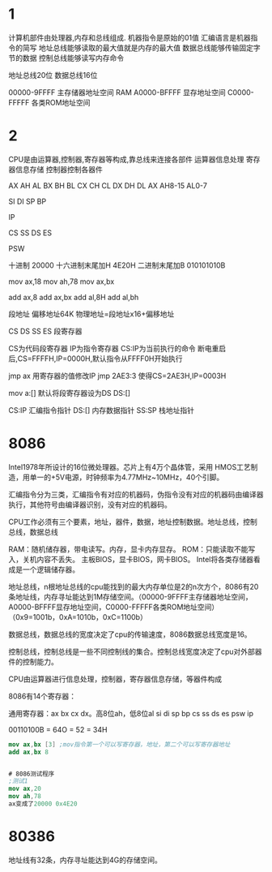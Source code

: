 
# 1

计算机部件由处理器,内存和总线组成.
机器指令是原始的01值
汇编语言是机器指令的简写
地址总线能够读取的最大值就是内存的最大值
数据总线能够传输固定字节的数据
控制总线能够读写内存命令

地址总线20位 
数据总线16位

00000-9FFFF 主存储器地址空间 RAM
A0000-BFFFF 显存地址空间
C0000-FFFFF 各类ROM地址空间




# 2

CPU是由运算器,控制器,寄存器等构成,靠总线来连接各部件
运算器信息处理
寄存器信息存储
控制器控制各器件



AX AH AL
BX BH BL
CX CH CL
DX DH DL
AX AH8-15 AL0-7

SI
DI
SP
BP

IP

CS
SS
DS
ES

PSW


十进制 20000 十六进制末尾加H 4E20H 二进制末尾加B 010101010B



mov ax,18
mov ah,78
mov ax,bx

add ax,8
add ax,bx
add al,8H
add al,bh



段地址 偏移地址64K
物理地址=段地址x16+偏移地址

CS DS SS ES 段寄存器

CS为代码段寄存器
IP为指令寄存器
CS:IP为当前执行的命令
断电重启后,CS=FFFFH,IP=0000H,默认指令从FFFF0H开始执行

jmp ax 用寄存器的值修改IP
jmp 2AE3:3 使得CS=2AE3H,IP=0003H



mov a:[] 默认将段寄存器设为DS
DS:[]


CS:IP 汇编指令指针
DS:[] 内存数据指针
SS:SP 栈地址指针


# 8086

Intel1978年所设计的16位微处理器。芯片上有4万个晶体管，采用 HMOS工艺制造，用单一的+5V电源，时钟频率为4.77MHz~10MHz，40个引脚。

汇编指令分为三类，汇编指令有对应的机器码，伪指令没有对应的机器码由编译器执行，其他符号由编译器识别，没有对应的机器码。

CPU工作必须有三个要素，地址，器件，数据，地址控制数据。地址总线，控制总线，数据总线


RAM：随机储存器，带电读写。内存，显卡内存显存。
ROM：只能读取不能写入，关机内容不丢失。
主板BIOS，显卡BIOS，网卡BIOS。
Intel将各类存储器看成是一个逻辑储存器。



地址总线，n根地址总线的cpu能找到的最大内存单位是2的n次方个，8086有20条地址线，内存寻址能达到1M存储空间。（00000-9FFFF主存储器地址空间，A0000-BFFFF显存地址空间，C0000-FFFFF各类ROM地址空间）（0x9=1001b，0xA=1010b，0xC=1100b）

数据总线，数据总线的宽度决定了cpu的传输速度，8086数据总线宽度是16。

控制总线，控制总线是一些不同控制线的集合。控制总线宽度决定了cpu对外部器件的控制能力。

CPU由运算器进行信息处理，控制器，寄存器信息存储，等器件构成

8086有14个寄存器：

通用寄存器：ax bx cx dx。高8位ah，低8位al
si di sp bp
cs ss ds es
psw
ip



00110100B = 64O = 52 = 34H

```nasm
mov ax,bx [3] ;mov指令第一个可以写寄存器，地址，第二个可以写寄存器地址
add ax,bx 8



```



```nasm
# 8086测试程序
;测试1 
mov ax,20
mov ah,78
ax变成了20000 0x4E20

```







# 80386

地址线有32条，内存寻址能达到4G的存储空间。

